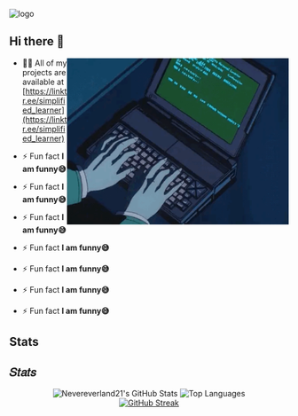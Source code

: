 ![logo](images/logoGithub.png)


## Hi there 👋

<img align="right" alt="coding" width="400" src="images/info2.gif">

- 👨‍💻 All of my projects are available at [https://linktr.ee/simplified_learner](https://linktr.ee/simplified_learner)

- ⚡ Fun fact **I am funny😅**

- ⚡ Fun fact **I am funny😅**

- ⚡ Fun fact **I am funny😅**

- ⚡ Fun fact **I am funny😅**
- ⚡ Fun fact **I am funny😅**
- ⚡ Fun fact **I am funny😅**
- ⚡ Fun fact **I am funny😅**

## Stats

<h2>𝑆𝑡𝑎𝑡𝑠</h2>
<p align="center">
  <img src="https://github-readme-stats.vercel.app/api?username=Nevereverland21&theme=radical&hide_border=false&include_all_commits=true&count_private=true" alt="Nevereverland21's GitHub Stats" />
  <img src="https://github-readme-stats.vercel.app/api/top-langs/?username=Nevereverland21&layout=compact&theme=radical&hide_border=false" alt="Top Languages" />
  <br/>
  <a href="https://git.io/streak-stats"><img src="https://streak-stats.demolab.com?user=Nevereverland21&theme=radical" alt="GitHub Streak" /></a>
</p>

